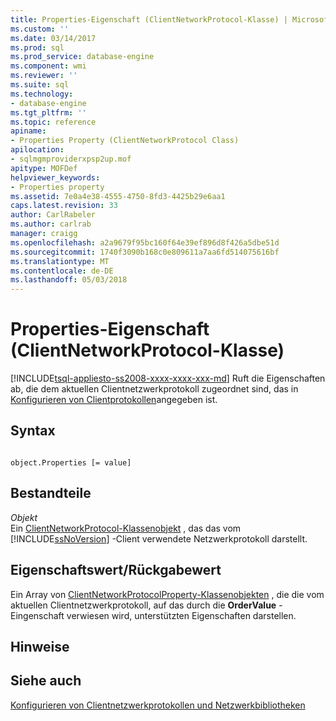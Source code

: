 ```yaml
---
title: Properties-Eigenschaft (ClientNetworkProtocol-Klasse) | Microsoft Docs
ms.custom: ''
ms.date: 03/14/2017
ms.prod: sql
ms.prod_service: database-engine
ms.component: wmi
ms.reviewer: ''
ms.suite: sql
ms.technology:
- database-engine
ms.tgt_pltfrm: ''
ms.topic: reference
apiname:
- Properties Property (ClientNetworkProtocol Class)
apilocation:
- sqlmgmproviderxpsp2up.mof
apitype: MOFDef
helpviewer_keywords:
- Properties property
ms.assetid: 7e0a4e38-4555-4750-8fd3-4425b29e6aa1
caps.latest.revision: 33
author: CarlRabeler
ms.author: carlrab
manager: craigg
ms.openlocfilehash: a2a9679f95bc160f64e39ef896d8f426a5dbe51d
ms.sourcegitcommit: 1740f3090b168c0e809611a7aa6fd514075616bf
ms.translationtype: MT
ms.contentlocale: de-DE
ms.lasthandoff: 05/03/2018
---
```

# <a name="properties-property-clientnetworkprotocol-class"></a>Properties-Eigenschaft (ClientNetworkProtocol-Klasse)
[!INCLUDE[tsql-appliesto-ss2008-xxxx-xxxx-xxx-md](../../../includes/tsql-appliesto-ss2008-xxxx-xxxx-xxx-md.md)]
  Ruft die Eigenschaften ab, die dem aktuellen Clientnetzwerkprotokoll zugeordnet sind, das in [Konfigurieren von Clientprotokollen](http://technet.microsoft.com/library/ms181035.aspx)angegeben ist.  
  
## <a name="syntax"></a>Syntax  
  
```  
  
object.Properties [= value]  
```  
  
## <a name="parts"></a>Bestandteile  
 *Objekt*  
 Ein [ClientNetworkProtocol-Klassenobjekt](../../../relational-databases/wmi-provider-configuration-classes/clientnetworkprotocol-class/clientnetworkprotocol-class.md) , das das vom [!INCLUDE[ssNoVersion](../../../includes/ssnoversion-md.md)] -Client verwendete Netzwerkprotokoll darstellt.  
  
## <a name="property-valuereturn-value"></a>Eigenschaftswert/Rückgabewert  
 Ein Array von [ClientNetworkProtocolProperty-Klassenobjekten](../../../relational-databases/wmi-provider-configuration-classes/clientnetworkprotocolproperty-class/clientnetworkprotocolproperty-class.md) , die die vom aktuellen Clientnetzwerkprotokoll, auf das durch die **OrderValue** -Eingenschaft verwiesen wird, unterstützten Eigenschaften darstellen.  
  
## <a name="remarks"></a>Hinweise  
  
## <a name="see-also"></a>Siehe auch  
 [Konfigurieren von Clientnetzwerkprotokollen und Netzwerkbibliotheken](http://technet.microsoft.com/library/ms181035.aspx)  
  
  
